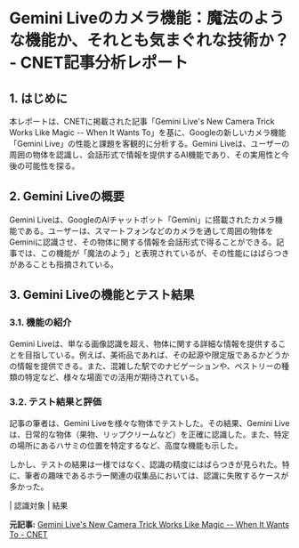 # Gemini Liveのカメラ機能：魔法のような機能か、それとも気まぐれな技術か？ - CNET記事分析レポート

## 1. はじめに

本レポートは、CNETに掲載された記事「Gemini Live's New Camera Trick Works Like Magic -- When It Wants To」を基に、Googleの新しいカメラ機能「Gemini Live」の性能と課題を客観的に分析する。Gemini Liveは、ユーザーの周囲の物体を認識し、会話形式で情報を提供するAI機能であり、その実用性と今後の可能性を探る。

## 2. Gemini Liveの概要

Gemini Liveは、GoogleのAIチャットボット「Gemini」に搭載されたカメラ機能である。ユーザーは、スマートフォンなどのカメラを通して周囲の物体をGeminiに認識させ、その物体に関する情報を会話形式で得ることができる。記事では、この機能が「魔法のよう」と表現されているが、その性能にはばらつきがあることも指摘されている。

## 3. Gemini Liveの機能とテスト結果

### 3.1. 機能の紹介

Gemini Liveは、単なる画像認識を超え、物体に関する詳細な情報を提供することを目指している。例えば、美術品であれば、その起源や限定版であるかどうかの情報を提供できる。また、混雑した駅でのナビゲーションや、ペストリーの種類の特定など、様々な場面での活用が期待されている。

### 3.2. テスト結果と評価

記事の筆者は、Gemini Liveを様々な物体でテストした。その結果、Gemini Liveは、日常的な物体（果物、リップクリームなど）を正確に認識した。また、特定の場所にあるハサミの位置を特定するなど、高度な機能も示した。

しかし、テストの結果は一様ではなく、認識の精度にはばらつきが見られた。特に、筆者の趣味であるホラー関連の収集品においては、認識に失敗するケースが多かった。

| 認識対象 | 結果 

**元記事:** [Gemini Live's New Camera Trick Works Like Magic -- When It Wants To - CNET](https://www.cnet.com/tech/services-and-software/gemini-lives-new-camera-trick-works-like-magic-when-it-wants-to/)